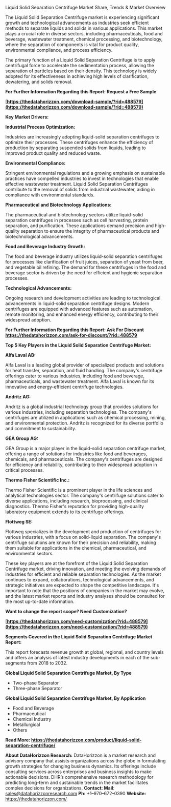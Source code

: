 ﻿Liquid Solid Separation Centrifuge Market Share, Trends & Market Overview

The Liquid Solid Separation Centrifuge market is experiencing significant growth and technological advancements as industries seek efficient methods to separate liquids and solids in various applications. This market plays a crucial role in diverse sectors, including pharmaceuticals, food and beverage, wastewater treatment, chemical processing, and biotechnology, where the separation of components is vital for product quality, environmental compliance, and process efficiency.

The primary function of a Liquid Solid Separation Centrifuge is to apply centrifugal force to accelerate the sedimentation process, allowing the separation of particles based on their density. This technology is widely adopted for its effectiveness in achieving high levels of clarification, dewatering, and solids removal.

**For Further Information Regarding this Report: Request a Free Sample**

[**https://thedatahorizzon.com/download-sample/?rid=488579](https://thedatahorizzon.com/download-sample/?rid=488579)** 

**Key Market Drivers:**

**Industrial Process Optimization:**

Industries are increasingly adopting liquid-solid separation centrifuges to optimize their processes. These centrifuges enhance the efficiency of production by separating suspended solids from liquids, leading to improved product quality and reduced waste.

**Environmental Compliance:**

Stringent environmental regulations and a growing emphasis on sustainable practices have compelled industries to invest in technologies that enable effective wastewater treatment. Liquid Solid Separation Centrifuges contribute to the removal of solids from industrial wastewater, aiding in compliance with environmental standards.

**Pharmaceutical and Biotechnology Applications:**

The pharmaceutical and biotechnology sectors utilize liquid-solid separation centrifuges in processes such as cell harvesting, protein separation, and purification. These applications demand precision and high-quality separation to ensure the integrity of pharmaceutical products and biotechnological advancements.

**Food and Beverage Industry Growth:**

The food and beverage industry utilizes liquid-solid separation centrifuges for processes like clarification of fruit juices, separation of yeast from beer, and vegetable oil refining. The demand for these centrifuges in the food and beverage sector is driven by the need for efficient and hygienic separation processes.

**Technological Advancements:**

Ongoing research and development activities are leading to technological advancements in liquid-solid separation centrifuge designs. Modern centrifuges are equipped with advanced features such as automation, remote monitoring, and enhanced energy efficiency, contributing to their widespread adoption.

**For Further Information Regarding this Report: Ask For Discount <https://thedatahorizzon.com/ask-for-discount/?rid=488579>** 

**Top 5 Key Players in the Liquid Solid Separation Centrifuge Market:**

**Alfa Laval AB:**

Alfa Laval is a leading global provider of specialized products and solutions for heat transfer, separation, and fluid handling. The company's centrifuge offerings cater to various industries, including food and beverage, pharmaceuticals, and wastewater treatment. Alfa Laval is known for its innovative and energy-efficient centrifuge technologies.

**Andritz AG:**

Andritz is a global industrial technology group that provides solutions for various industries, including separation technologies. The company's centrifuges are utilized in applications such as chemical processing, mining, and environmental protection. Andritz is recognized for its diverse portfolio and commitment to sustainability.

**GEA Group AG:**

GEA Group is a major player in the liquid-solid separation centrifuge market, offering a range of solutions for industries like food and beverages, chemicals, and pharmaceuticals. The company's centrifuges are designed for efficiency and reliability, contributing to their widespread adoption in critical processes.

**Thermo Fisher Scientific Inc.:**

Thermo Fisher Scientific is a prominent player in the life sciences and analytical technologies sector. The company's centrifuge solutions cater to diverse applications, including research, bioprocessing, and clinical diagnostics. Thermo Fisher's reputation for providing high-quality laboratory equipment extends to its centrifuge offerings.

**Flottweg SE:**

Flottweg specializes in the development and production of centrifuges for various industries, with a focus on solid-liquid separation. The company's centrifuge solutions are known for their precision and reliability, making them suitable for applications in the chemical, pharmaceutical, and environmental sectors.

These key players are at the forefront of the Liquid Solid Separation Centrifuge market, driving innovation, and meeting the evolving demands of industries for efficient and reliable separation technologies. As the market continues to expand, collaborations, technological advancements, and strategic initiatives are expected to shape the competitive landscape. It's important to note that the positions of companies in the market may evolve, and the latest market reports and industry analyses should be consulted for the most up-to-date information.

**Want to change the report scope? Need Customization?**

[**https://thedatahorizzon.com/need-customization/?rid=488579](https://thedatahorizzon.com/need-customization/?rid=488579)** 

**Segments Covered in the Liquid Solid Separation Centrifuge Market Report:**

This report forecasts revenue growth at global, regional, and country levels and offers an analysis of latest industry developments in each of the sub-segments from 2018 to 2032.

**Global Liquid Solid Separation Centrifuge Market, By Type**

- Two-phase Separator
- Three-phase Separator

**Global Liquid Solid Separation Centrifuge Market, By Application**

- Food and Beverage
- Pharmaceutical
- Chemical Industry
- Metallurgical
- Others

**Read More: <https://thedatahorizzon.com/product/liquid-solid-separation-centrifuge/>** 

**About DataHorizzon Research:**DataHorizzon is a market research and advisory company that assists organizations across the globe in formulating growth strategies for changing business dynamics. Its offerings include consulting services across enterprises and business insights to make actionable decisions. DHR’s comprehensive research methodology for predicting long-term and sustainable trends in the market facilitates complex decisions for organizations.**Contact:Mail**: sales@datahorizzonresearch.com**Ph:** +1–970–672–0390**Website:** https://thedatahorizzon.com/
